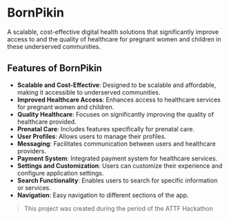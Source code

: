 # BornPikin

A scalable, cost-effective digital health solutions that significantly improve access to and the quality of healthcare for pregnant women and children in these underserved communities.

## Features of BornPikin

- **Scalable and Cost-Effective**: Designed to be scalable and affordable, making it accessible to underserved communities.
- **Improved Healthcare Access**: Enhances access to healthcare services for pregnant women and children.
- **Quality Healthcare**: Focuses on significantly improving the quality of healthcare provided.
- **Prenatal Care**: Includes features specifically for prenatal care.
- **User Profiles**: Allows users to manage their profiles.
- **Messaging**: Facilitates communication between users and healthcare providers.
- **Payment System**: Integrated payment system for healthcare services.
- **Settings and Customization**: Users can customize their experience and configure application settings.
- **Search Functionality**: Enables users to search for specific information or services.
- **Navigation**: Easy navigation to different sections of the app.

> This project was created during the period of the ATTF Hackathon
